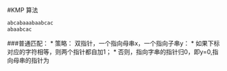 #KMP 算法
```C
abcabaaabaabcac
abaabcac
```
###普通匹配：
* 
策略：
双指针，一个指向母串x，一个指向子串y：
    * 
如果下标对应的字符相等，则两个指针都自加1；
    * 
否则，指向字串的指针归0，即y=0,指向母串的指针为